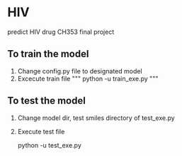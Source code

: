 # HIV

predict HIV drug
CH353 final project

## To train the model
1. Change config.py file to designated model
2. Excecute train file
"""
    python -u train_exe.py
"""
## To test the model
1. Change model dir, test smiles directory of test_exe.py
2. Execute test file

    python -u test_exe.py
    
